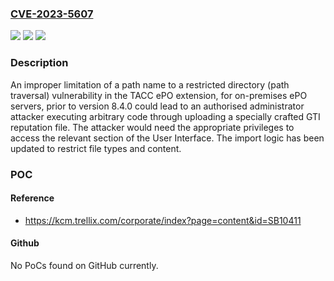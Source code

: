 ### [CVE-2023-5607](https://cve.mitre.org/cgi-bin/cvename.cgi?name=CVE-2023-5607)
![](https://img.shields.io/static/v1?label=Product&message=Trellix%20Application%20and%20Change%20Control%20(TACC)&color=blue)
![](https://img.shields.io/static/v1?label=Version&message=Prior%20to%20version%208.4.0%20&color=brightgreen)
![](https://img.shields.io/static/v1?label=Vulnerability&message=CWE-22%3A%20Improper%20limitation%20of%20a%20path%20name%20to%20a%20restricted%20directory%20(path%20traversal)&color=brightgreen)

### Description

An improper limitation of a path name to a restricted directory (path traversal) vulnerability in the TACC ePO extension, for on-premises ePO servers, prior to version 8.4.0 could lead to an authorised administrator attacker executing arbitrary code through uploading a specially crafted GTI reputation file. The attacker would need the appropriate privileges to access the relevant section of the User Interface. The import logic has been updated to restrict file types and content. 

### POC

#### Reference
- https://kcm.trellix.com/corporate/index?page=content&id=SB10411

#### Github
No PoCs found on GitHub currently.

